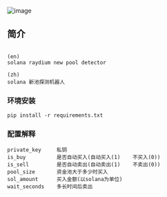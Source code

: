 ![image](https://github.com/DevSolana/solana_swap_sniper/assets/163946998/7cf4a361-1ba1-4d9d-a200-9c4854130090)

## 简介
```commandline

(en)
solana raydium new pool detector

(zh)
solana 新池探测机器人
```

### 环境安装
```commandline
pip install -r requirements.txt
```

### 配置解释
```commandline
private_key     私钥
is_buy          是否自动买入(自动买入(1)    不买入(0))
is_sell         是否自动卖出(自动卖出(1)    不卖出(0))
pool_size       资金池大于多少时买入
sol_amount      买入金额(以solana为单位)
wait_seconds    多长时间后卖出
```
